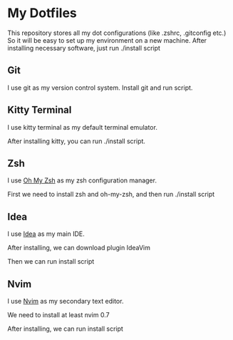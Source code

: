 # My Dotfiles

This repository stores all my dot configurations (like .zshrc, .gitconfig etc.)
So it will be easy to set up my environment on a new machine.
After installing necessary software, just run ./install script

## Git

I use git as my version control system. Install git and run script.

## Kitty Terminal

I use kitty terminal as my default terminal emulator.

After installing kitty, you can run ./install script.

## Zsh

I use [Oh My Zsh](https://ohmyz.sh/) as my zsh configuration manager.

First we need to install zsh and oh-my-zsh, and then run ./install script

## Idea

I use [Idea](https://www.jetbrains.com/idea/) as my main IDE.

After installing, we can download plugin IdeaVim

Then we can run install script

## Nvim

I use [Nvim](https://neovim.io/) as my secondary text editor.

We need to install at least nvim 0.7

After installing, we can run install script
